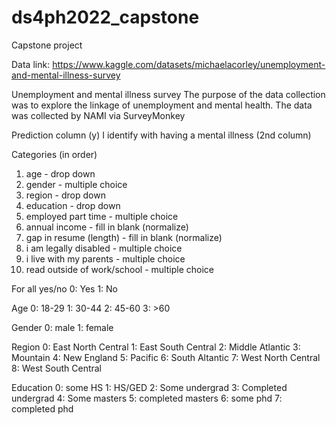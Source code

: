 # ds4ph2022_capstone
Capstone project

Data link:
https://www.kaggle.com/datasets/michaelacorley/unemployment-and-mental-illness-survey

Unemployment and mental illness survey
The purpose of the data collection was to explore the linkage of unemployment and mental health. The data was collected by NAMI via SurveyMonkey


Prediction column (y)
I identify with having a mental illness (2nd column)

Categories (in order) 
1. age - drop down
2. gender - multiple choice
3. region - drop down
4. education - drop down
5. employed part time - multiple choice
6. annual income - fill in blank (normalize)
7. gap in resume (length) - fill in blank (normalize)
8. i am legally disabled - multiple choice
9. i live with my parents - multiple choice
10. read outside of work/school - multiple choice 

For all yes/no
0: Yes
1: No

Age
0: 18-29
1: 30-44
2: 45-60
3: >60

Gender
0: male
1: female

Region
0: East North Central
1: East South Central
2: Middle Atlantic 
3: Mountain
4: New England
5: Pacific
6: South Altantic
7: West North Central
8: West South Central

Education
0: some HS
1: HS/GED
2: Some undergrad
3: Completed undergrad
4: Some masters
5: completed masters
6: some phd 
7: completed phd
